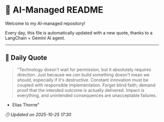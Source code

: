 # 🧠 AI-Managed README

Welcome to my AI-managed repository!

Every day, this file is automatically updated with a new quote, thanks to a LangChain + Gemini AI agent.

---

## 📅 Daily Quote

> "Technology doesn't wait for permission, but it absolutely requires direction.
Just because we *can* build something doesn't mean we *should*, especially if it's destructive.
Constant innovation must be coupled with responsible implementation.
Forget blind faith; demand proof that the intended outcome is actually delivered.
Impact is everything, and unintended consequences are unacceptable failures.

- Elias Thorne"

*🕒 Updated on 2025-10-25 17:30*